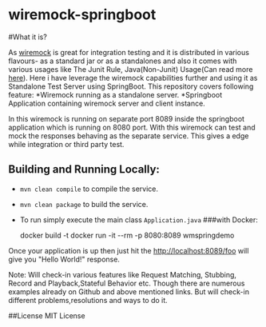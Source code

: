 # wiremock-springboot

#What it is?

As [wiremock](https://github.com/tomakehurst/wiremock) is great for integration testing and it is distributed in various flavours- as a standard jar or as a standalones and also it comes with various usages like The Junit Rule, Java(Non-Junit) Usage(Can read more [here](http://wiremock.org/docs/getting-started/)).
 Here i have leverage the wiremock capabilities further and using it as Standalone Test Server using SpringBoot.
 This repository covers following feature:
 *Wiremock running as a standalone server.
 *Springboot Application containing wiremock server and client instance.
 
In this wiremock is running on separate port 8089 inside the springboot application which is running on 8080 port.
With this wiremock can test and mock the responses behaving as the separate service. This gives a edge while integration or third party test.
## Building and Running Locally:

  * `mvn clean compile` to compile the service.
  * `mvn clean package` to build the service.
  * To run simply execute the main class `Application.java`
###with Docker:  

    docker build -t <Provide image name here say wmspringdemo> <Provide here local path of the project>
    docker run -it --rm -p 8080:8089 wmspringdemo
    
 Once your application is up then just hit the [http://localhost:8089/foo](http://localhost:8089/foo) will give you "Hello World!" response.
 
 Note: Will check-in various features like Request Matching, Stubbing, Record and Playback,Stateful Behavior etc. Though there are numerous examples already on Github and above mentioned links.
 But will check-in different problems,resolutions and ways to do it. 
 
 ##License
 MIT License 
